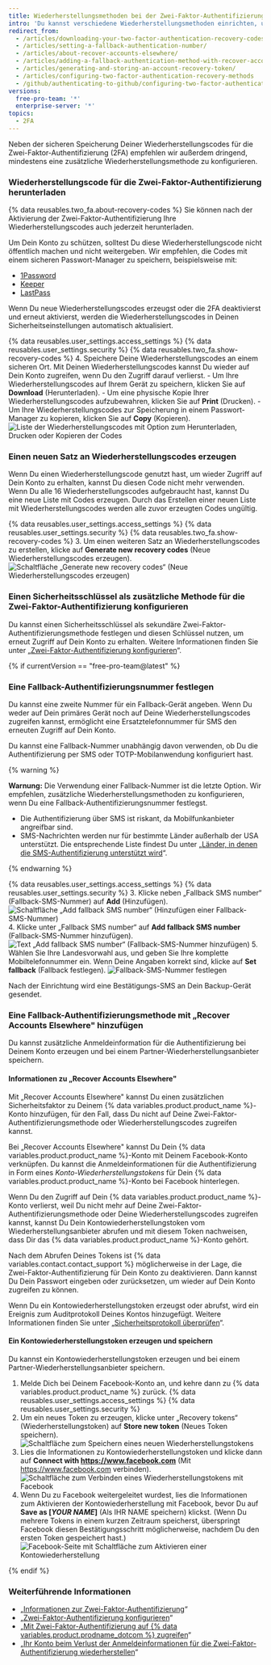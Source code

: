 ```yaml
---
title: Wiederherstellungsmethoden bei der Zwei-Faktor-Authentifizierung konfigurieren
intro: 'Du kannst verschiedene Wiederherstellungsmethoden einrichten, um auf Dein Konto zuzugreifen, wenn Du Deine Anmeldeinformation für die Zwei-Faktor-Authentifizierung verloren hast.'
redirect_from:
  - /articles/downloading-your-two-factor-authentication-recovery-codes/
  - /articles/setting-a-fallback-authentication-number/
  - /articles/about-recover-accounts-elsewhere/
  - /articles/adding-a-fallback-authentication-method-with-recover-accounts-elsewhere/
  - /articles/generating-and-storing-an-account-recovery-token/
  - /articles/configuring-two-factor-authentication-recovery-methods
  - /github/authenticating-to-github/configuring-two-factor-authentication-recovery-methods
versions:
  free-pro-team: '*'
  enterprise-server: '*'
topics:
  - 2FA
---
```


Neben der sicheren Speicherung Deiner Wiederherstellungscodes für die Zwei-Faktor-Authentifizierung (2FA) empfehlen wir außerdem dringend, mindestens eine zusätzliche Wiederherstellungsmethode zu konfigurieren.

### Wiederherstellungscode für die Zwei-Faktor-Authentifizierung herunterladen

{% data reusables.two_fa.about-recovery-codes %} Sie können nach der Aktivierung der Zwei-Faktor-Authentifizierung Ihre Wiederherstellungscodes auch jederzeit herunterladen.

Um Dein Konto zu schützen, solltest Du diese Wiederherstellungscode nicht öffentlich machen und nicht weitergeben. Wir empfehlen, die Codes mit einem sicheren Passwort-Manager zu speichern, beispielsweise mit:
- [1Password](https://1password.com/)
- [Keeper](https://keepersecurity.com/)
- [LastPass](https://lastpass.com/)

Wenn Du neue Wiederherstellungscodes erzeugst oder die 2FA deaktivierst und erneut aktivierst, werden die Wiederherstellungscodes in Deinen Sicherheitseinstellungen automatisch aktualisiert.

{% data reusables.user_settings.access_settings %}
{% data reusables.user_settings.security %}
{% data reusables.two_fa.show-recovery-codes %}
4. Speichere Deine Wiederherstellungscodes an einem sicheren Ort. Mit Deinen Wiederherstellungscodes kannst Du wieder auf Dein Konto zugreifen, wenn Du den Zugriff darauf verlierst.
    - Um Ihre Wiederherstellungscodes auf Ihrem Gerät zu speichern, klicken Sie auf **Download** (Herunterladen).
    - Um eine physische Kopie Ihrer Wiederherstellungscodes aufzubewahren, klicken Sie auf **Print** (Drucken).
    - Um Ihre Wiederherstellungscodes zur Speicherung in einem Passwort-Manager zu kopieren, klicken Sie auf **Copy** (Kopieren). ![Liste der Wiederherstellungscodes mit Option zum Herunterladen, Drucken oder Kopieren der Codes](/assets/images/help/2fa/download-print-or-copy-recovery-codes-before-continuing.png)

### Einen neuen Satz an Wiederherstellungscodes erzeugen

Wenn Du einen Wiederherstellungscode genutzt hast, um wieder Zugriff auf Dein Konto zu erhalten, kannst Du diesen Code nicht mehr verwenden. Wenn Du alle 16 Wiederherstellungscodes aufgebraucht hast, kannst Du eine neue Liste mit Codes erzeugen. Durch das Erstellen einer neuen Liste mit Wiederherstellungscodes werden alle zuvor erzeugten Codes ungültig.

{% data reusables.user_settings.access_settings %}
{% data reusables.user_settings.security %}
{% data reusables.two_fa.show-recovery-codes %}
3. Um einen weiteren Satz an Wiederherstellungscodes zu erstellen, klicke auf **Generate new recovery codes** (Neue Wiederherstellungscodes erzeugen). ![Schaltfläche „Generate new recovery codes“ (Neue Wiederherstellungscodes erzeugen)](/assets/images/help/2fa/generate-new-recovery-codes.png)

### Einen Sicherheitsschlüssel als zusätzliche Methode für die Zwei-Faktor-Authentifizierung konfigurieren

Du kannst einen Sicherheitsschlüssel als sekundäre Zwei-Faktor-Authentifizierungsmethode festlegen und diesen Schlüssel nutzen, um erneut Zugriff auf Dein Konto zu erhalten. Weitere Informationen finden Sie unter „[Zwei-Faktor-Authentifizierung konfigurieren](/articles/configuring-two-factor-authentication#configuring-two-factor-authentication-using-a-security-key)“.

{% if currentVersion == "free-pro-team@latest" %}

### Eine Fallback-Authentifizierungsnummer festlegen

Du kannst eine zweite Nummer für ein Fallback-Gerät angeben. Wenn Du weder auf Dein primäres Gerät noch auf Deine Wiederherstellungscodes zugreifen kannst, ermöglicht eine Ersatztelefonnummer für SMS den erneuten Zugriff auf Dein Konto.

Du kannst eine Fallback-Nummer unabhängig davon verwenden, ob Du die Authentifizierung per SMS oder TOTP-Mobilanwendung konfiguriert hast.

{% warning %}

**Warnung:** Die Verwendung einer Fallback-Nummer ist die letzte Option. Wir empfehlen, zusätzliche Wiederherstellungsmethoden zu konfigurieren, wenn Du eine Fallback-Authentifizierungsnummer festlegst.
- Die Authentifizierung über SMS ist riskant, da Mobilfunkanbieter angreifbar sind.
- SMS-Nachrichten werden nur für bestimmte Länder außerhalb der USA unterstützt. Die entsprechende Liste findest Du unter „[Länder, in denen die SMS-Authentifizierung unterstützt wird](/articles/countries-where-sms-authentication-is-supported)“.

{% endwarning %}

{% data reusables.user_settings.access_settings %}
{% data reusables.user_settings.security %}
3. Klicke neben „Fallback SMS number“ (Fallback-SMS-Nummer) auf **Add** (Hinzufügen). ![Schaltfläche „Add fallback SMS number“ (Hinzufügen einer Fallback-SMS-Nummer)](/assets/images/help/2fa/add-fallback-sms-number-button.png)
4. Klicke unter „Fallback SMS number“ auf **Add fallback SMS number** (Fallback-SMS-Nummer hinzufügen). ![Text „Add fallback SMS number“ (Fallback-SMS-Nummer hinzufügen)](/assets/images/help/2fa/add_fallback_sms_number_text.png)
5. Wählen Sie Ihre Landesvorwahl aus, und geben Sie Ihre komplette Mobiltelefonnummer ein. Wenn Deine Angaben korrekt sind, klicke auf **Set fallback** (Fallback festlegen). ![Fallback-SMS-Nummer festlegen](/assets/images/help/2fa/2fa-fallback-number.png)

Nach der Einrichtung wird eine Bestätigungs-SMS an Dein Backup-Gerät gesendet.

### Eine Fallback-Authentifizierungsmethode mit „Recover Accounts Elsewhere" hinzufügen

Du kannst zusätzliche Anmeldeinformation für die Authentifizierung bei Deinem Konto erzeugen und bei einem Partner-Wiederherstellungsanbieter speichern.

#### Informationen zu „Recover Accounts Elsewhere"

Mit „Recover Accounts Elsewhere" kannst Du einen zusätzlichen Sicherheitsfaktor zu Deinem {% data variables.product.product_name %}-Konto hinzufügen, für den Fall, dass Du nicht auf Deine Zwei-Faktor-Authentifizierungsmethode oder Wiederherstellungscodes zugreifen kannst.

Bei „Recover Accounts Elsewhere" kannst Du Dein {% data variables.product.product_name %}-Konto mit Deinem Facebook-Konto verknüpfen. Du kannst die Anmeldeinformationen für die Authentifizierung in Form eines _Konto-Wiederherstellungstokens_ für Dein {% data variables.product.product_name %}-Konto bei Facebook hinterlegen.

Wenn Du den Zugriff auf Dein {% data variables.product.product_name %}-Konto verlierst, weil Du nicht mehr auf Deine Zwei-Faktor-Authentifizierungsmethode oder Deine Wiederherstellungscodes zugreifen kannst, kannst Du Dein Kontowiederherstellungstoken vom Wiederherstellungsanbieter abrufen und mit diesem Token nachweisen, dass Dir das {% data variables.product.product_name %}-Konto gehört.

Nach dem Abrufen Deines Tokens ist {% data variables.contact.contact_support %} möglicherweise in der Lage, die Zwei-Faktor-Authentifizierung für Dein Konto zu deaktivieren. Dann kannst Du Dein Passwort eingeben oder zurücksetzen, um wieder auf Dein Konto zugreifen zu können.

Wenn Du ein Kontowiederherstellungstoken erzeugst oder abrufst, wird ein Ereignis zum Auditprotokoll Deines Kontos hinzugefügt. Weitere Informationen finden Sie unter „[Sicherheitsprotokoll überprüfen](/articles/reviewing-your-security-log)“.

#### Ein Kontowiederherstellungstoken erzeugen und speichern

Du kannst ein Kontowiederherstellungstoken erzeugen und bei einem Partner-Wiederherstellungsanbieter speichern.

1. Melde Dich bei Deinem Facebook-Konto an, und kehre dann zu {% data variables.product.product_name %} zurück.
{% data reusables.user_settings.access_settings %}
{% data reusables.user_settings.security %}
4. Um ein neues Token zu erzeugen, klicke unter „Recovery tokens“ (Wiederherstellungstoken) auf **Store new token** (Neues Token speichern). ![Schaltfläche zum Speichern eines neuen Wiederherstellungstokens](/assets/images/help/settings/store-new-recovery-token.png)
5. Lies die Informationen zu Kontowiederherstellungstoken und klicke dann auf **Connect with https://www.facebook.com** (Mit https://www.facebook.com verbinden). ![Schaltfläche zum Verbinden eines Wiederherstellungstokens mit Facebook](/assets/images/help/settings/connect-recovery-token-with-facebook.png)
6. Wenn Du zu Facebook weitergeleitet wurdest, lies die Informationen zum Aktivieren der Kontowiederherstellung mit Facebook, bevor Du auf **Save as [_YOUR NAME_]** (Als IHR NAME speichern) klickst. (Wenn Du mehrere Tokens in einem kurzen Zeitraum speicherst, überspringt Facebook diesen Bestätigungsschritt möglicherweise, nachdem Du den ersten Token gespeichert hast.) ![Facebook-Seite mit Schaltfläche zum Aktivieren einer Kontowiederherstellung](/assets/images/help/settings/security-turn-on-rae-facebook.png)

{% endif %}

### Weiterführende Informationen

- „[Informationen zur Zwei-Faktor-Authentifizierung](/articles/about-two-factor-authentication)“
- „[Zwei-Faktor-Authentifizierung konfigurieren](/articles/configuring-two-factor-authentication)“
- „[Mit Zwei-Faktor-Authentifizierung auf {% data variables.product.prodname_dotcom %} zugreifen](/articles/accessing-github-using-two-factor-authentication)“
- „[Ihr Konto beim Verlust der Anmeldeinformationen für die Zwei-Faktor-Authentifizierung wiederherstellen](/articles/recovering-your-account-if-you-lose-your-2fa-credentials)“
